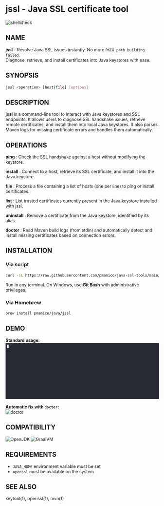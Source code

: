 # jssl - Java SSL certificate tool

![shellcheck](https://github.com/pmamico/java-ssl-tools/actions/workflows/shellcheck.yml/badge.svg)

## NAME
**jssl** \- Resolve Java SSL issues instantly. No more `PKIX path building failed`.  
Diagnose, retrieve, and install certificates into Java keystores with ease.

## SYNOPSIS
```bash
jssl <operation> [host|file] [options]
```

## DESCRIPTION
**jssl** is a command-line tool to interact with Java keystores and SSL endpoints. It allows users to diagnose SSL handshake issues, retrieve remote certificates, and install them into local Java keystores. It also parses Maven logs for missing certificate errors and handles them automatically.

## OPERATIONS

**ping**
:   Check the SSL handshake against a host without modifying the keystore.

**install**
:   Connect to a host, retrieve its SSL certificate, and install it into the Java keystore.

**file**
:   Process a file containing a list of hosts (one per line) to ping or install certificates.

**list**
:   List trusted certificates currently present in the Java keystore installed with jssl.

**uninstall**
:   Remove a certificate from the Java keystore, identified by its alias.

**doctor**
:   Read Maven build logs (from stdin) and automatically detect and install missing certificates based on connection errors.

## INSTALLATION
### Via script
```bash
curl -sL https://raw.githubusercontent.com/pmamico/java-ssl-tools/main/install.sh | bash
```
Run in any terminal. On Windows, use **Git Bash** with administrative privileges.

### Via Homebrew
```bash
brew install pmamico/java/jssl
```

## DEMO
**Standard usage:**  
![demo](https://raw.githubusercontent.com/pmamico/java-ssl-tools/main/.doc/jssl.gif)  

**Automatic fix with `doctor`:**  
![doctor](https://raw.githubusercontent.com/pmamico/java-ssl-tools/main/.doc/doctor.gif)  

## COMPATIBILITY
![OpenJDK](https://github.com/pmamico/jssl/actions/workflows/openjdk.yml/badge.svg)
![GraalVM](https://github.com/pmamico/jssl/actions/workflows/graalvm.yml/badge.svg)

## REQUIREMENTS
* `JAVA_HOME` environment variable must be set
* `openssl` must be available on the system

## SEE ALSO
keytool(1), openssl(1), mvn(1)

